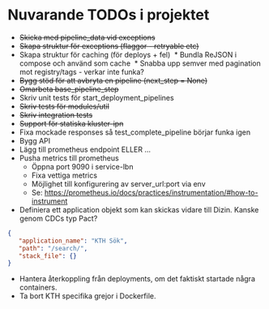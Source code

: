 # Nuvarande TODOs i projektet

* ~~Skicka med pipeline_data vid exceptions~~
* ~~Skapa struktur för exceptions (flaggor - retryable etc)~~
* Skapa struktur för caching (för deploys + fel)
  * Bundla ReJSON i compose och använd som cache
  * Snabba upp semver med pagination mot registry/tags - verkar inte funka?
* ~~Bygg stöd för att avbryta en pipeline (next_step = None)~~
* ~~Omarbeta base_pipeline_step~~
* Skriv unit tests för start_deployment_pipelines
* ~~Skriv tests för modules/util~~
* ~~Skriv integration tests~~
* ~~Support för statiska kluster-ipn~~
* Fixa mockade responses så test_complete_pipeline börjar funka igen
* Bygg API
* Lägg till prometheus endpoint ELLER ...
* Pusha metrics till prometheus 
    * Öppna port 9090 i service-lbn
    * Fixa vettiga metrics
    * Möjlighet till konfigurering av server_url:port via env
    * Se: https://prometheus.io/docs/practices/instrumentation/#how-to-instrument
* Definiera ett application objekt som kan skickas vidare till Dizin. Kanske genom CDCs typ Pact? 
```json 
{ 
   "application_name": "KTH Sök",
   "path": "/search/",
   "stack_file": {}
}
```
* Hantera återkoppling från deployments, om det faktiskt startade några containers.
* Ta bort KTH specifika grejor i Dockerfile.
